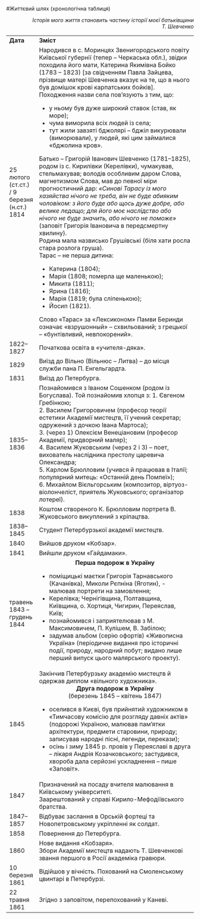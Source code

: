 #Життєвий шлях (хронологічна таблиця)

<p align="right">
<i>Історія мого життя становить
частину історії моєї батьківщини<br>
Т. Шевченко</i>
</p>  

<table>
  <tr>
    <td width="15%">
      <b>Дата</b>
    </td>
    <td width="85%">
      <b>Зміст</b>
    </td>   
  </tr>
   <tr>
    <td>
      25 лютого (ст.ст.) / 
9 березня (н.ст.) 1814
    </td>
    <td>
      Народився в с. Моринцях Звенигородського повіту Київської губернії (тепер – Черкаська обл.), звідки походила його мати, Катерина Якимівна Бойко (1783 – 1823) [за свідченням Павла Зайцева, прізвище матері Шевченка вказує на те, що в нього був домішок крові карпатських бойків].<br>
Походження назви села пов’язують з тим, що:
<ul>
<li>у ньому був дуже широкий ставок (став, як море);</li>
<li>чума виморила всіх людей із села;</li>
<li>тут жили завзяті бджолярі – бджіл викурювали (виморювали), у людей, які цим займалися «бджолина кров».</li>
</ul> 
Батько – Григорій Іванович Шевченко (1781–1825), родом із с. Кирилівки (Керелівки), чумакував, стельмахував; володів особливим даром Слова, магнетизмом Слова, мав до певної міри прогностичний дар: <i>«Синові Тарасу із мого хазяйства нічого не треба, він не буде абияким чоловіком: з його буде або щось дуже добре, або велике ледащо; для його моє наслідство або нічого не буде значить, або нічого не поможе»</i> (заповіт Григорія Івановича в передсмертну хвилину).<br>
Родина мала назвисько Грушівські (біля хати росла стара розлога груша).<br>
Тарас – не перша дитина:
<ul>
<li>Катерина (1804);</li>
<li>Марія (1808; померла ще маленькою);</li>
<li>Микита (1811);</li>
<li>Ярина (1816);</li>
<li>Марія (1819; була сліпенькою);</li>
<li>Йосип (1821).</li>
</ul>
Слово «Тарас» за «Лексиконом» Памви Беринди означає «взрушонный» –   схвильований; з грецької – «бунтівливий, невпокорений».
    </td>   
  </tr>
   <tr>
    <td>
      1822–1827
    </td>
    <td>
      Початкова освіта в «учителя-дяка».
    </td>   
  </tr>
   <tr>
    <td>
      1829
    </td>
    <td>
      Виїзд до Вільно (Вільнюс – Литва) – до місця служби пана П. Енгельгардта.
    </td>   
  </tr>
   <tr>
    <td>
      1831
    </td>
    <td>
      Виїзд до Петербурга.
    </td>   
  </tr>
   <tr>
    <td>
      1835–1836
    </td>
    <td>
      Познайомився з Іваном Сошенком (родом із Богуслава). Той познайомив хлопця з:
1. Євгеном Гребінкою;<br>
2. Василем Григоровичем (професор теорії естетики Академії мистецтв, її учений секретар; одружений з дочкою Івана Мартоса);<br>
3. (через 1) Олексієм Венеціановим (професор Академії, придворний маляр);<br>
4. Василем Жуковським (через 2 і 3) – поет, вихователь наслідника престолу царевича Олександра;<br>
5. Карлом Брюлловим (учився й працював в Італії; популярний митець: «Останній день Помпеї»);<br>
6. Михайлом Вієльгорським (композитор, віртуоз-віолончеліст, приятель Жуковського; організатор лотереї).
    </td>   
  </tr>
   <tr>
    <td>
      1838
    </td>
    <td>
      Коштом створеного К. Брюлловим портрета В. Жуковського викуплений з кріпацтва.
    </td>   
  </tr>
   <tr>
    <td>
      1838–1845
    </td>
    <td>
      Студент Петербурзької академії мистецтв.
    </td>   
  </tr>
   <tr>
    <td>
      1840
    </td>
    <td>
      Вийшов друком «Кобзар».
    </td>   
  </tr>
  <tr>
    <td>
      1841
    </td>
    <td>
      Вийшли друком «Гайдамаки».
    </td>   
  </tr>
  <tr>
    <td>
      травень 1843 – грудень 1844
    </td>
    <td>
      <center><b>Перша подорож в Україну</b></center>
      <ul>
<li>поміщицькі маєтки Григорія Тарнавського (Качанівка), Миколи Рєпніна (Яготин), - малював портрети на замовлення;</li>
<li>Керелівка; Чернігівщина, Полтавщина, Київщина, о. Хортиця, Чигирин, Переяслав, Київ;</li>
<li>познайомився і заприятелював з М. Максимовичем, П. Кулішем, В. Забілою;</li>
<li>задумав альбом (серію офортів) «Живописна Україна» (періодичне видання про історичні події, природу, народний побут; видано лише перший випуск цього малярського проекту).</li>
      </ul>
    </td>   
  </tr>
  <tr>
    <td>
      1845
    </td>
    <td>
      Закінчив Петербурзьку академію мистецтв й одержав диплом «вільного художника».
<center><b>Друга подорож в Україну</b><br>
(березень 1845 – квітень 1847)</center>
<ul>
<li>оселився в Києві, був прийнятий художником в «Тимчасову комісію для розгляду давніх актів» (подорожі Україною, малював пам’ятки архітектури, предмети старовини, природу; записував народні пісні, легенди, перекази);</li>
<li>осінь і зиму 1845 р. провів у Переяславі в друга – лікаря Андрія Козачковського; застудився, хвороба дала серйозні ускладнення – пише «Заповіт».</li>
</ul>
    </td>   
  </tr>
  <tr>
    <td>
      1847
    </td>
    <td>
      Призначений на посаду вчителя малювання в Київському університеті.<br>
Заарештований у справі Кирило-Мефодіївського братства.
    </td>   
  </tr>
  <tr>
    <td>
      1847–1857
    </td>
    <td>
      Відбуває заслання в Орській фортеці та Новопетровському укріпленні як солдат.
    </td>   
  </tr>
  <tr>
    <td>
      1858
    </td>
    <td>
      Повернення до Петербурга.
    </td>   
  </tr>
  <tr>
    <td>
      1860
    </td>
    <td>
      Нове видання «Кобзаря».<br>
Збори Академії мистецтв надають Т. Шевченкові звання першого в Росії академіка гравюри.
    </td>   
  </tr>
  <tr>
    <td>
      10 березня 1861
    </td>
    <td>
      Відійшов у вічність. Похований на Смоленському цвинтарі в Петербурзі.
    </td>   
  </tr>
  <tr>
    <td>
      22 травня 1861
    </td>
    <td>
      Згідно з заповітом, перепохований у Каневі. 
    </td>   
  </tr> 
</table>  